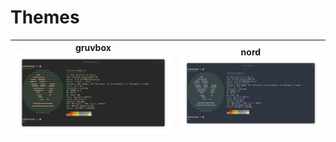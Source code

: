 # Themes

**gruvbox**![gruvbox](images/Gruvbox.png) | **nord**![gruvbox](images/Nord.png) 
:---------------------------------------------:|:----------------------------------------------:

